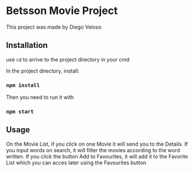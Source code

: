 # Betsson Movie Project

This project was made by Diego Veloso

## Installation

use `cd` to arrive to the project directory in your cmd

In the project directory, install:

### `npm install`

Then you need to run it with 

### `npm start`

## Usage

On the Movie List, if you click on one Movie it will send you to the Details.
If you input words on search, it will filter the movies according to the word written.
If you click the button Add to Favourites, it will add it to the Favorite List which you can acces later using the Favourites button

